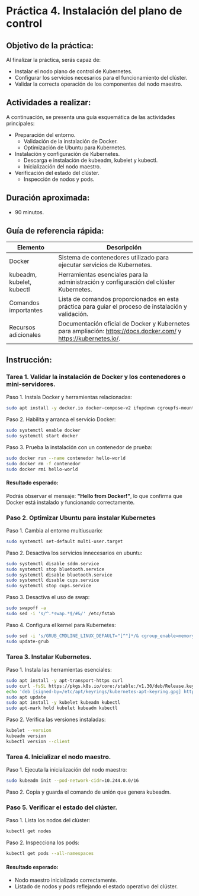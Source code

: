 # Práctica 4. Instalación del plano de control

## Objetivo de la práctica:

Al finalizar la práctica, serás capaz de:

- Instalar el nodo plano de control de Kubernetes.
- Configurar los servicios necesarios para el funcionamiento del clúster.
- Validar la correcta operación de los componentes del nodo maestro.

## Actividades a realizar:

A continuación, se presenta una guía esquemática de las actividades principales:

- Preparación del entorno.
  - Validación de la instalación de Docker.
  - Optimización de Ubuntu para Kubernetes.
- Instalación y configuración de Kubernetes.
  - Descarga e instalación de kubeadm, kubelet y kubectl.
  - Inicialización del nodo maestro.
- Verificación del estado del clúster.
  - Inspección de nodos y pods.

## Duración aproximada:

- 90 minutos.

## Guía de referencia rápida:

| Elemento                  | Descripción                                                                                                      |
| ------------------------- | ---------------------------------------------------------------------------------------------------------------- |
| Docker                    | Sistema de contenedores utilizado para ejecutar servicios de Kubernetes.                                         |
| kubeadm, kubelet, kubectl | Herramientas esenciales para la administración y configuración del clúster Kubernetes.                           |
| Comandos importantes      | Lista de comandos proporcionados en esta práctica para guiar el proceso de instalación y validación.             |
| Recursos adicionales      | Documentación oficial de Docker y Kubernetes para ampliación: https://docs.docker.com/ y https://kubernetes.io/. |

## Instrucción:

### Tarea 1. Validar la instalación de Docker y los contenedores o mini-servidores.

Paso 1. Instala Docker y herramientas relacionadas:
   
   ```bash
   sudo apt install -y docker.io docker-compose-v2 ifupdown cgroupfs-mount debootstrap docker-doc cgroup-lite docker-buildx rinse zfsutils
   ```

Paso 2. Habilita y arranca el servicio Docker:
   
   ```bash
   sudo systemctl enable docker
   sudo systemctl start docker
   ```

Paso 3. Prueba la instalación con un contenedor de prueba:
   
   ```bash
   sudo docker run --name contenedor hello-world
   sudo docker rm -f contenedor
   sudo docker rmi hello-world
   ```

#### Resultado esperado:

Podrás observar el mensaje: **"Hello from Docker!"**, lo que confirma que Docker está instalado y funcionando correctamente.

### Paso 2. Optimizar Ubuntu para instalar Kubernetes

Paso 1. Cambia al entorno multiusuario:
   
   ```bash
   sudo systemctl set-default multi-user.target
   ```

Paso 2. Desactiva los servicios innecesarios en ubuntu:
   
   ```bash
   sudo systemctl disable sddm.service
   sudo systemctl stop bluetooth.service
   sudo systemctl disable bluetooth.service
   sudo systemctl disable cups.service
   sudo systemctl stop cups.service
   ```

Paso 3. Desactiva el uso de swap:
   
   ```bash
   sudo swapoff -a
   sudo sed -i 's/^.*swap.*$/#&/' /etc/fstab
   ```

Paso 4. Configura el kernel para Kubernetes:
   
   ```bash
   sudo sed -i 's/GRUB_CMDLINE_LINUX_DEFAULT="[^"]*/& cgroup_enable=memory swapaccount=1"/' /etc/default/grub
   sudo update-grub
   ```

### Tarea 3. Instalar Kubernetes.

Paso 1. Instala las herramientas esenciales:
   
   ```bash
   sudo apt install -y apt-transport-https curl
   sudo curl -fsSL https://pkgs.k8s.io/core:/stable:/v1.30/deb/Release.key | sudo gpg --dearmor -o /etc/apt/keyrings/kubernetes-apt-keyring.gpg
   echo 'deb [signed-by=/etc/apt/keyrings/kubernetes-apt-keyring.gpg] https://pkgs.k8s.io/core:/stable:/v1.30/deb/ /' | sudo tee /etc/apt/sources.list.d/kubernetes.list
   sudo apt update
   sudo apt install -y kubelet kubeadm kubectl
   sudo apt-mark hold kubelet kubeadm kubectl
   ```

Paso 2. Verifica las versiones instaladas:
   
   ```bash
   kubelet --version
   kubeadm version
   kubectl version --client
   ```

### Tarea 4. Inicializar el nodo maestro.

Paso 1. Ejecuta la inicialización del nodo maestro:
   
   ```bash
   sudo kubeadm init --pod-network-cidr=10.244.0.0/16
   ```

Paso 2. Copia y guarda el comando de unión que genera kubeadm.

### Paso 5. Verificar el estado del clúster.

Paso 1. Lista los nodos del clúster:
   
   ```bash
   kubectl get nodes
   ```

Paso 2. Inspecciona los pods:
   
   ```bash
   kubectl get pods --all-namespaces
   ```

#### Resultado esperado:

- Nodo maestro inicializado correctamente.
- Listado de nodos y pods reflejando el estado operativo del clúster.
